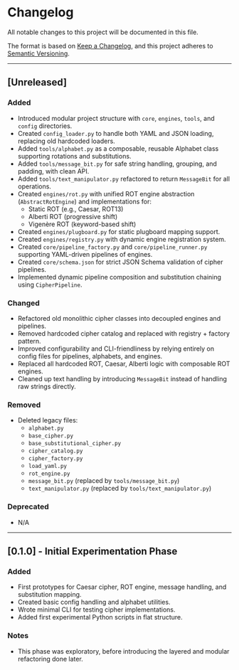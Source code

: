 # Changelog

All notable changes to this project will be documented in this file.

The format is based on [Keep a Changelog](https://keepachangelog.com/en/1.0.0/),
and this project adheres to [Semantic Versioning](https://semver.org/).

---

## [Unreleased]

### Added
- Introduced modular project structure with `core`, `engines`, `tools`, and `config` directories.
- Created `config_loader.py` to handle both YAML and JSON loading, replacing old hardcoded loaders.
- Added `tools/alphabet.py` as a composable, reusable Alphabet class supporting rotations and substitutions.
- Added `tools/message_bit.py` for safe string handling, grouping, and padding, with clean API.
- Added `tools/text_manipulator.py` refactored to return `MessageBit` for all operations.
- Created `engines/rot.py` with unified ROT engine abstraction (`AbstractRotEngine`) and implementations for:
  - Static ROT (e.g., Caesar, ROT13)
  - Alberti ROT (progressive shift)
  - Vigenère ROT (keyword-based shift)
- Created `engines/plugboard.py` for static plugboard mapping support.
- Created `engines/registry.py` with dynamic engine registration system.
- Created `core/pipeline_factory.py` and `core/pipeline_runner.py` supporting YAML-driven pipelines of engines.
- Created `core/schema.json` for strict JSON Schema validation of cipher pipelines.
- Implemented dynamic pipeline composition and substitution chaining using `CipherPipeline`.

### Changed
- Refactored old monolithic cipher classes into decoupled engines and pipelines.
- Removed hardcoded cipher catalog and replaced with registry + factory pattern.
- Improved configurability and CLI-friendliness by relying entirely on config files for pipelines, alphabets, and engines.
- Replaced all hardcoded ROT, Caesar, Alberti logic with composable ROT engines.
- Cleaned up text handling by introducing `MessageBit` instead of handling raw strings directly.

### Removed
- Deleted legacy files:
  - `alphabet.py`
  - `base_cipher.py`
  - `base_substitutional_cipher.py`
  - `cipher_catalog.py`
  - `cipher_factory.py`
  - `load_yaml.py`
  - `rot_engine.py`
  - `message_bit.py` (replaced by `tools/message_bit.py`)
  - `text_manipulator.py` (replaced by `tools/text_manipulator.py`)

### Deprecated
- N/A

---

## [0.1.0] - Initial Experimentation Phase

### Added
- First prototypes for Caesar cipher, ROT engine, message handling, and substitution mapping.
- Created basic config handling and alphabet utilities.
- Wrote minimal CLI for testing cipher implementations.
- Added first experimental Python scripts in flat structure.

### Notes
- This phase was exploratory, before introducing the layered and modular refactoring done later.

